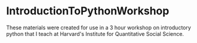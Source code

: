 # IntroductionToPythonWorkshop
These materials were created for use in a 3 hour workshop on introductory python that I teach at Harvard's Institute for Quantitative Social Science.
